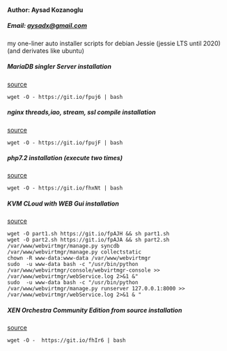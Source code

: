 
#### Author: Aysad Kozanoglu
##### Email: aysadx@gmail.com

my one-liner auto installer scripts for debian Jessie (jessie LTS until 2020) (and derivates like ubuntu)

##### MariaDB singler Server installation
[source](https://gist.github.com/AysadKozanoglu/d485de4d7b6492cb0c478c098b4c63c6#file-mariadb_debian_jessie_install-sh)
```
wget -O - https://git.io/fpuj6 | bash
```

##### nginx threads,iao, stream, ssl compile installation
[source](https://gist.github.com/AysadKozanoglu/8f95343bb5e4e97ab09461ef92dd3124#file-nginx_compile_install-sh)
```
wget -O - https://git.io/fpujF | bash
```

##### php7.2 installation (execute two times)
[source](https://gist.github.com/AysadKozanoglu/52aa3439f87703edaa2163795896b526#file-php7-install-debian_jessie)
```
wget -O - https://git.io/fhxNt | bash
```
##### KVM CLoud with WEB Gui installation
[source](https://github.com/AysadKozanoglu/webvirtmgr/wiki/Install-WebVirtMgr-KVM-Cloud---Easy-auto-installer)
```
wget -O part1.sh https://git.io/fpAJH && sh part1.sh
wget -O part2.sh https://git.io/fpAJA && sh part2.sh
/var/www/webvirtmgr/manage.py syncdb
/var/www/webvirtmgr/manage.py collectstatic
chown -R www-data:www-data /var/www/webvirtmgr
sudo  -u www-data bash -c "/usr/bin/python /var/www/webvirtmgr/console/webvirtmgr-console >> /var/www/webvirtmgr/webService.log 2>&1 &" 
sudo  -u www-data bash -c "/usr/bin/python /var/www/webvirtmgr/manage.py runserver 127.0.0.1:8000 >> /var/www/webvirtmgr/webService.log 2>&1 & "
```
##### XEN Orchestra Community Edition from source installation
[source](https://raw.githubusercontent.com/AysadKozanoglu/Auto-installer-xen-orchestra-source/master/xo-auto-installer.sh)
```
wget -O -  https://git.io/fhIr6 | bash
```

